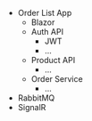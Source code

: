 - Order List App
  - Blazor 
  - Auth API
  	- JWT
  	- ...
  - Product API
    - ...
  - Order Service
    - ...
 - RabbitMQ
 - SignalR
